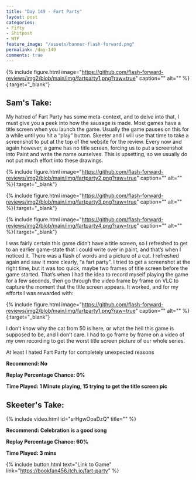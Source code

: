 ```yaml
---
title: "Day 149 - Fart Party"
layout: post
categories:
- Fifty
- Shitpost
- WTF
feature_image: "/assets/banner-flash-forward.png"
permalink: /day-149
comments: true
---
```


{% include figure.html image="https://github.com/flash-forward-reviews/img2/blob/main/img/fartparty1.png?raw=true" caption="" alt="" %}{:target="_blank"}

## Sam's Take:

My hatred of Fart Party has some meta-context, and to delve into that, I must give you a peek into how the sausage is made. Most games have a title screen when you launch the game. Usually the game pauses on this for a while until you hit a “play” button. Skeeter and I will use that time to take a screenshot to put at the top of the website for the review. Every now and again however, a game has no title screen, forcing us to put a screenshot into Paint and write the name ourselves. This is upsetting, so we usually do not put much effort into these drawings.

{% include figure.html image="https://github.com/flash-forward-reviews/img2/blob/main/img/fartparty2.png?raw=true" caption="" alt="" %}{:target="_blank"}

{% include figure.html image="https://github.com/flash-forward-reviews/img2/blob/main/img/fartparty3.png?raw=true" caption="" alt="" %}{:target="_blank"}

{% include figure.html image="https://github.com/flash-forward-reviews/img2/blob/main/img/fartparty4.png?raw=true" caption="" alt="" %}{:target="_blank"}

I was fairly certain this game didn’t have a title screen, so I refreshed to get to an earlier game-state that I could write over in paint, and that’s when I noticed it. There was a flash of words and a picture of a cat. I refreshed again and saw it more clearly, “a fart party”. I tried to get a screenshot at the right time, but it was too quick, maybe two frames of title screen before the game started. That’s when I had the idea to record myself playing the game for a few seconds, then go through the video frame by frame on VLC to capture the moment that the title screen appears. It worked, and for my efforts I was rewarded with:

{% include figure.html image="https://github.com/flash-forward-reviews/img2/blob/main/img/fartparty1.png?raw=true" caption="" alt="" %}{:target="_blank"}

I don’t know why the cat from 50 is here, or what the hell this game is supposed to be, and I don’t care. I had to go frame by frame on a video of my own recording to get the worst title screen picture of our whole series.

At least I hated Fart Party for completely unexpected reasons

**Recommend: No**

**Replay Percentage Chance: 0%**

**Time Played: 1 Minute playing, 15 trying to get the title screen pic**

## Skeeter's Take:

{% include video.html id="srHgwOoaDzQ" title="" %}

**Recommend: Celebration is a good song**

**Replay Percentage Chance: 60%**

**Time Played: 3 mins**

{% include button.html text="Link to Game" link="https://bookfan456.itch.io/fart-party" %}